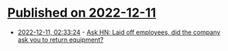 # [Published on 2022-12-11](index.md)

* [2022-12-11, 02:33:24](https://news.ycombinator.com/item?id=33939467) - [Ask HN: Laid off employees, did the company ask you to return equipment?](https://news.ycombinator.com/item?id=33939467)
